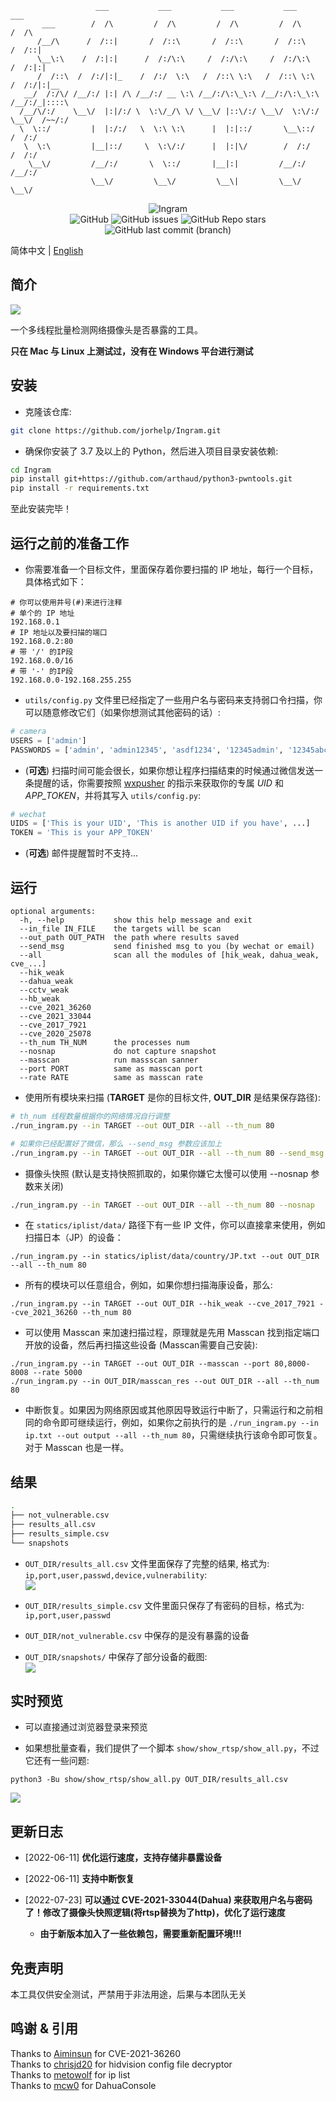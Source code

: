 ```
                   ___           ___           ___           ___           ___     
       ___        /  /\         /  /\         /  /\         /  /\         /  /\    
      /__/\      /  /::|       /  /::\       /  /::\       /  /::\       /  /::|   
      \__\:\    /  /:|:|      /  /:/\:\     /  /:/\:\     /  /:/\:\     /  /:|:|   
      /  /::\  /  /:/|:|_    /  /:/  \:\   /  /::\ \:\   /  /::\ \:\   /  /:/|:|__ 
   __/  /:/\/ /__/:/ |:| /\ /__/:/ __ \:\ /__/:/\:\_\:\ /__/:/\:\_\:\ /__/:/_|::::\
  /__/\/:/    \__\/  |:|/:/ \  \:\/_/\ \/ \__\/ |::\/:/ \__\/  \:\/:/ \__\/  /~~/:/
  \  \::/         |  |:/:/   \  \:\ \:\      |  |:|::/       \__\::/        /  /:/ 
   \  \:\         |__|::/     \  \:\/:/      |  |:|\/        /  /:/        /  /:/  
    \__\/         /__/:/       \  \::/       |__|:|         /__/:/        /__/:/   
                  \__\/         \__\/         \__\|         \__\/         \__\/    
```


<div align=center>
    <img alt="Ingram" src="https://github.com/jorhelp/Ingram/blob/master/statics/imgs/logo.png">
</div>


<!-- icons -->
<div align=center>
    <img alt="GitHub" src="https://img.shields.io/github/license/jorhelp/Ingram">
    <img alt="GitHub issues" src="https://img.shields.io/github/issues/jorhelp/Ingram">
    <img alt="GitHub Repo stars" src="https://img.shields.io/github/stars/jorhelp/Ingram">
    <img alt="GitHub last commit (branch)" src="https://img.shields.io/github/last-commit/jorhelp/Ingram/master">
</div>


简体中文 | [English](https://github.com/jorhelp/Ingram/blob/master/README.md)


## 简介

![](statics/imgs/run_time.gif)

一个多线程批量检测网络摄像头是否暴露的工具。

**只在 Mac 与 Linux 上测试过，没有在 Windows 平台进行测试**


## 安装

+ 克隆该仓库:
```bash
git clone https://github.com/jorhelp/Ingram.git
```

+ 确保你安装了 3.7 及以上的 Python，然后进入项目目录安装依赖:
```bash
cd Ingram
pip install git+https://github.com/arthaud/python3-pwntools.git
pip install -r requirements.txt
```

至此安装完毕！


## 运行之前的准备工作

+ 你需要准备一个目标文件，里面保存着你要扫描的 IP 地址，每行一个目标，具体格式如下：
```
# 你可以使用井号(#)来进行注释
# 单个的 IP 地址
192.168.0.1
# IP 地址以及要扫描的端口
192.168.0.2:80
# 带 '/' 的IP段
192.168.0.0/16
# 带 '-' 的IP段
192.168.0.0-192.168.255.255
```

+ `utils/config.py` 文件里已经指定了一些用户名与密码来支持弱口令扫描，你可以随意修改它们（如果你想测试其他密码的话）:
```python
# camera
USERS = ['admin']
PASSWORDS = ['admin', 'admin12345', 'asdf1234', '12345admin', '12345abc']
```

+ (**可选**) 扫描时间可能会很长，如果你想让程序扫描结束的时候通过微信发送一条提醒的话，你需要按照 [wxpusher](https://wxpusher.zjiecode.com/docs/) 的指示来获取你的专属 *UID* 和 *APP_TOKEN*，并将其写入 `utils/config.py`:
```python
# wechat
UIDS = ['This is your UID', 'This is another UID if you have', ...]
TOKEN = 'This is your APP_TOKEN'
```

+ (**可选**) 邮件提醒暂时不支持...


## 运行

```shell
optional arguments:
  -h, --help           show this help message and exit
  --in_file IN_FILE    the targets will be scan
  --out_path OUT_PATH  the path where results saved
  --send_msg           send finished msg to you (by wechat or email)
  --all                scan all the modules of [hik_weak, dahua_weak, cve_...]
  --hik_weak
  --dahua_weak
  --cctv_weak
  --hb_weak
  --cve_2021_36260
  --cve_2021_33044
  --cve_2017_7921
  --cve_2020_25078
  --th_num TH_NUM      the processes num
  --nosnap             do not capture snapshot
  --masscan            run massscan sanner
  --port PORT          same as masscan port
  --rate RATE          same as masscan rate
```

+ 使用所有模块来扫描 (**TARGET** 是你的目标文件, **OUT_DIR** 是结果保存路径):
```bash
# th_num 线程数量根据你的网络情况自行调整
./run_ingram.py --in TARGET --out OUT_DIR --all --th_num 80

# 如果你已经配置好了微信，那么 --send_msg 参数应该加上
./run_ingram.py --in TARGET --out OUT_DIR --all --th_num 80 --send_msg
```

+ 摄像头快照 (默认是支持快照抓取的，如果你嫌它太慢可以使用 --nosnap 参数来关闭)
```bash
./run_ingram.py --in TARGET --out OUT_DIR --all --th_num 80 --nosnap
```

+ 在 `statics/iplist/data/` 路径下有一些 IP 文件，你可以直接拿来使用，例如扫描日本（JP）的设备：
```shell
./run_ingram.py --in statics/iplist/data/country/JP.txt --out OUT_DIR --all --th_num 80
```

+ 所有的模块可以任意组合，例如，如果你想扫描海康设备，那么:
```shell
./run_ingram.py --in TARGET --out OUT_DIR --hik_weak --cve_2017_7921 --cve_2021_36260 --th_num 80
```

+ 可以使用 Masscan 来加速扫描过程，原理就是先用 Masscan 找到指定端口开放的设备，然后再扫描这些设备 (Masscan需要自己安装):
```shell
./run_ingram.py --in TARGET --out OUT_DIR --masscan --port 80,8000-8008 --rate 5000
./run_ingram.py --in OUT_DIR/masscan_res --out OUT_DIR --all --th_num 80
```

+ 中断恢复。如果因为网络原因或其他原因导致运行中断了，只需运行和之前相同的命令即可继续运行，例如，如果你之前执行的是 `./run_ingram.py --in ip.txt --out output --all --th_num 80`，只需继续执行该命令即可恢复。对于 Masscan 也是一样。


## 结果

```bash
.
├── not_vulnerable.csv
├── results_all.csv
├── results_simple.csv
└── snapshots
```

+ `OUT_DIR/results_all.csv` 文件里面保存了完整的结果, 格式为: `ip,port,user,passwd,device,vulnerability`:  
![](statics/imgs/results.png)

+ `OUT_DIR/results_simple.csv` 文件里面只保存了有密码的目标，格式为: `ip,port,user,passwd`

+ `OUT_DIR/not_vulnerable.csv` 中保存的是没有暴露的设备

+ `OUT_DIR/snapshots/` 中保存了部分设备的截图:  
![](statics/imgs/snapshots.png)


## 实时预览

+ 可以直接通过浏览器登录来预览
  
+ 如果想批量查看，我们提供了一个脚本 `show/show_rtsp/show_all.py`，不过它还有一些问题:
```shell
python3 -Bu show/show_rtsp/show_all.py OUT_DIR/results_all.csv
```

![](statics/imgs/show_rtsp.png)


## 更新日志

+ [2022-06-11] **优化运行速度，支持存储非暴露设备**

+ [2022-06-11] **支持中断恢复**

+ [2022-07-23] **可以通过 CVE-2021-33044(Dahua) 来获取用户名与密码了！修改了摄像头快照逻辑(将rtsp替换为了http)，优化了运行速度**
    - **由于新版本加入了一些依赖包，需要重新配置环境!!!**


## 免责声明

本工具仅供安全测试，严禁用于非法用途，后果与本团队无关


## 鸣谢 & 引用

Thanks to [Aiminsun](https://github.com/Aiminsun/CVE-2021-36260) for CVE-2021-36260  
Thanks to [chrisjd20](https://github.com/chrisjd20/hikvision_CVE-2017-7921_auth_bypass_config_decryptor) for hidvision config file decryptor  
Thanks to [metowolf](https://github.com/metowolf/iplist) for ip list  
Thanks to [mcw0](https://github.com/mcw0/DahuaConsole) for DahuaConsole